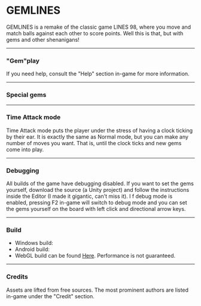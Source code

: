 # GEMLINES
GEMLINES is a remake of the classic game LINES 98, where you move and match balls against each other to score points. Well this is that, but with gems and other shenanigans!

-------
### "Gem"play

If you need help, consult the "Help" section in-game for more information.

-----------
### Special gems

-----------
### Time Attack mode
Time Attack mode puts the player under the stress of having a clock ticking by their ear. It is exactly the same as Normal mode, but you can make any number of moves you want. That is, until the clock ticks and new gems come into play.

-----------
### Debugging
All builds of the game have debugging disabled. If you want to set the gems yourself, download the source (a Unity project) and follow the instructions inside the Editor (I made it gigantic, can't miss it).
I
f debug mode is enabled, pressing F2 in-game will switch to debug mode and you can set the gems yourself on the board with left click and directional arrow keys.

---------
### Build
- Windows build:
- Android build:
- WebGL build can be found [Here](https://sendnoose.github.io/lines-webgl/). Performance is not guaranteed.

-------
### Credits
Assets are lifted from free sources. The most prominent authors are listed in-game under the "Credit" section.
